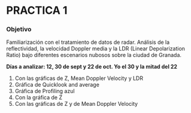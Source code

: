 # PRACTICA 1
### Objetivo
Familiarización con el tratamiento de datos de radar. Análisis de la reflectividad, la
velocidad Doppler media y la LDR (Linear Depolarization Ratio) bajo diferentes
escenarios nubosos sobre la ciudad de Granada.

**Días a analizar: 12, 30 de sept y 22 de oct. Yo el 30 y la mitad del 22**

1. Con las gráficas de Z, Mean Doppler Velocity y LDR
2. Gráfica de Quicklook and average
3. Gráfica de Profiling azul
4. Con la gráfica de Z
5. Con las gráficas de Z y de Mean Doppler Velocity